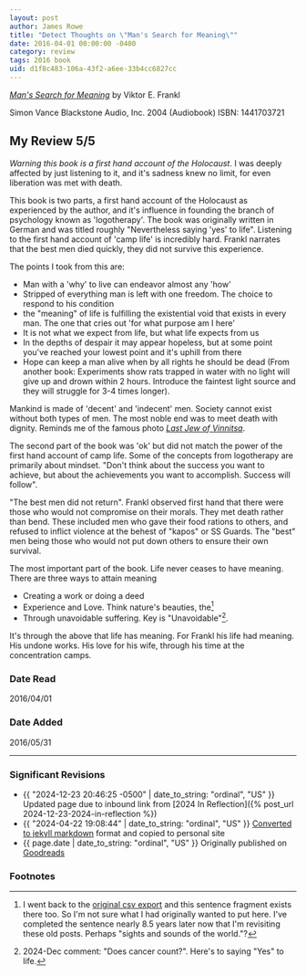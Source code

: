 ```yaml
---
layout: post
author: James Rowe
title: "Detect Thoughts on \"Man's Search for Meaning\""
date: 2016-04-01 00:00:00 -0400
category: review
tags: 2016 book
uid: d1f8c483-106a-43f2-a6ee-33b4cc6827cc
---
```


*[Man's Search for Meaning](https://www.goodreads.com/book/show/20982741)* by Viktor E. Frankl

Simon Vance Blackstone Audio, Inc. 2004 (Audiobook) ISBN: 1441703721

## My Review 5/5

*Warning this book is a first hand account of the Holocaust*. I was deeply affected by just listening to it, and it's sadness knew no limit, for even liberation was met with death.

This book is two parts, a first hand account of the Holocaust as experienced by the author, and it's influence in founding the branch of psychology known as 'logotherapy'. The book was originally written in German and was titled roughly "Nevertheless saying 'yes' to life". Listening to the first hand account of 'camp life' is incredibly hard. Frankl narrates that the best men died quickly, they did not survive this experience.

The points I took from this are:

* Man with a 'why' to live can endeavor almost any 'how'
* Stripped of everything man is left with one freedom. The choice to respond to his condition
* the "meaning" of life is fulfilling the existential void that exists in every man. The one that cries out 'for what purpose am I here'
* It is not what we expect from life, but what life expects from us
* In the depths of despair it may appear hopeless, but at some point you've reached your lowest point and it's uphill from there
* Hope can keep a man alive when by all rights he should be dead (From another book: Experiments show rats trapped in water with no light will give up and drown within 2 hours. Introduce the faintest light source and they will struggle for 3-4 times longer).

Mankind is made of 'decent' and 'indecent' men. Society cannot exist without both types of men. The most noble end was to meet death with dignity. Reminds me of the famous photo *[Last Jew of Vinnitsa](https://en.wikipedia.org/wiki/The_Last_Jew_in_Vinnitsa)*.

The second part of the book was 'ok' but did not match the power of the first hand account of camp life. Some of the concepts from logotherapy are primarily about mindset. "Don't think about the success you want to achieve, but about the achievements you want to accomplish. Success will follow".

"The best men did not return". Frankl observed first hand that there were those who would not compromise on their morals. They met death rather than bend. These included men who gave their food rations to others, and refused to inflict violence at the behest of "kapos" or SS Guards. The "best" men being those who would not put down others to ensure their own survival.

The most important part of the book. Life never ceases to have meaning. There are three ways to attain meaning

* Creating a work or doing a deed
* Experience and Love. Think nature's beauties, the[^sic]
* Through unavoidable suffering. Key is "Unavoidable"[^cancer].

It's through the above that life has meaning. For Frankl his life had meaning. His undone works. His love for his wife, through his time at the concentration camps.

### Date Read
2016/04/01

### Date Added
2016/05/31

---

### Significant Revisions

- {{ "2024-12-23 20:46:25 -0500" | date_to_string: "ordinal", "US" }} Updated page due to inbound link from [2024 In Reflection]({% post_url 2024-12-23-2024-in-reflection %})
- {{ "2024-04-22 19:08:44" | date_to_string: "ordinal", "US" }} [Converted to jekyll markdown](https://github.com/jsr6720/goodreads-csv-to-md) format and copied to personal site
- {{ page.date | date_to_string: "ordinal", "US" }} Originally published on [Goodreads](https://www.goodreads.com)

### Footnotes

[^sic]: I went back to the [original csv export](https://github.com/jsr6720/goodreads-csv-to-md/blob/main/goodreads-data/goodreads-library-export-original.csv) and this sentence fragment exists there too. So I'm not sure what I had originally wanted to put here. I've completed the sentence nearly 8.5 years later now that I'm revisiting these old posts. Perhaps "sights and sounds of the world."?

[^cancer]: 2024-Dec comment: "Does cancer count?". Here's to saying "Yes" to life.